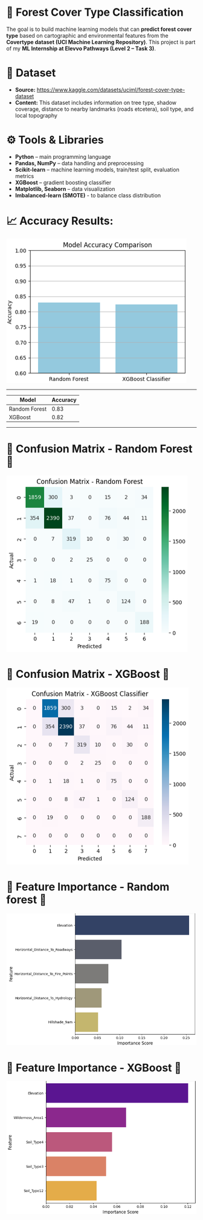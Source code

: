 # 🌳 Forest Cover Type Classification
The goal is to build machine learning models that can **predict forest cover type** based on cartographic and environmental features from the **Covertype dataset (UCI Machine Learning Repository)**.
This project is part of my **ML Internship at Elevvo Pathways (Level 2 – Task 3)**.

# 📂 Dataset
- **Source:** https://www.kaggle.com/datasets/uciml/forest-cover-type-dataset
- **Content:** This dataset includes information on tree type, shadow coverage, distance to nearby landmarks (roads etcetera), soil type, and local topography

# ⚙️ Tools & Libraries
- **Python** – main programming language  
- **Pandas, NumPy** – data handling and preprocessing  
- **Scikit-learn** – machine learning models, train/test split, evaluation metrics  
- **XGBoost** – gradient boosting classifier  
- **Matplotlib, Seaborn** – data visualization
- **Imbalanced-learn (SMOTE)** - to balance class distribution

# 📈 Accuracy Results:

![Accuracy](accuracy_comparison.png)

-----------------------------------
| Model                | Accuracy |
|----------------------|----------|
| Random Forest        | 0.83     |
| XGBoost              | 0.82     |
-----------------------------------

# 🔹 Confusion Matrix - Random Forest 🌲

![CM-RF](confusion_matrix_random_forest.png)

# 🔹 Confusion Matrix - XGBoost 🔮
![CM-XGB](confusion_matrix_xgboost.png)

# 🔹 Feature Importance - Random forest 🌲
![FI-RF](feature_importance_random_forest.png)

# 🔹 Feature Importance - XGBoost 🔮
![FI-XGB](feature_importance_xgboost.png)

